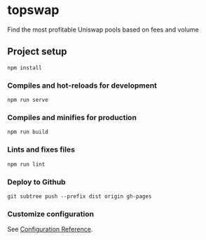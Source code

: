 # topswap
Find the most profitable Uniswap pools based on fees and volume

## Project setup
```
npm install
```

### Compiles and hot-reloads for development
```
npm run serve
```

### Compiles and minifies for production
```
npm run build
```

### Lints and fixes files
```
npm run lint
```

### Deploy to Github

```
git subtree push --prefix dist origin gh-pages
```

### Customize configuration
See [Configuration Reference](https://cli.vuejs.org/config/).
